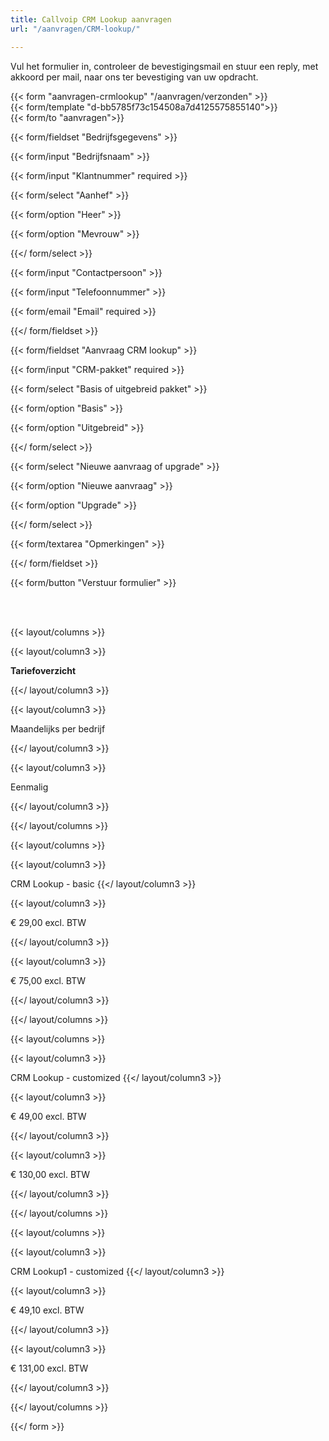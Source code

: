 ```yaml
---
title: Callvoip CRM Lookup aanvragen
url: "/aanvragen/CRM-lookup/"

---
```

Vul het formulier in, controleer de bevestigingsmail en stuur een reply, met akkoord per mail, naar ons ter bevestiging van uw opdracht.

{{< form "aanvragen-crmlookup" "/aanvragen/verzonden" >}}  
{{< form/template "d-bb5785f73c154508a7d4125575855140">}}  
{{< form/to "aanvragen">}}

{{< form/fieldset "Bedrijfsgegevens" >}}

{{< form/input "Bedrijfsnaam" >}}

{{< form/input "Klantnummer" required >}}

{{< form/select "Aanhef" >}}

{{< form/option "Heer" >}}

{{< form/option "Mevrouw" >}}

{{</ form/select >}}

{{< form/input "Contactpersoon" >}}

{{< form/input "Telefoonnummer" >}}

{{< form/email "Email" required >}}

{{</ form/fieldset >}}

{{< form/fieldset "Aanvraag CRM lookup" >}}

{{< form/input "CRM-pakket" required >}}

{{< form/select "Basis of uitgebreid pakket" >}}

{{< form/option "Basis" >}}

{{< form/option "Uitgebreid" >}}

{{</ form/select >}}

{{< form/select "Nieuwe aanvraag of upgrade" >}}

{{< form/option "Nieuwe aanvraag" >}}

{{< form/option "Upgrade" >}}

{{</ form/select >}}

{{< form/textarea "Opmerkingen" >}}

{{</ form/fieldset >}}

{{< form/button "Verstuur formulier" >}}

<br><br>

{{< layout/columns >}}

{{< layout/column3 >}}

**Tariefoverzicht**

{{</ layout/column3 >}}

{{< layout/column3 >}}

Maandelijks per bedrijf

{{</ layout/column3 >}}

{{< layout/column3 >}}

Eenmalig

{{</ layout/column3 >}}

{{</ layout/columns >}}

{{< layout/columns >}}

{{< layout/column3 >}}

CRM Lookup - basic
{{</ layout/column3 >}}

{{< layout/column3 >}}

€ 29,00 excl. BTW

{{</ layout/column3 >}}

{{< layout/column3 >}}

€ 75,00 excl. BTW

{{</ layout/column3 >}}

{{</ layout/columns >}}

{{< layout/columns >}}

{{< layout/column3 >}}

CRM Lookup - customized
{{</ layout/column3 >}}

{{< layout/column3 >}}

€ 49,00 excl. BTW

{{</ layout/column3 >}}

{{< layout/column3 >}}

€ 130,00 excl. BTW

{{</ layout/column3 >}}

{{</ layout/columns >}}

{{< layout/columns >}}

{{< layout/column3 >}}

CRM Lookup1 - customized
{{</ layout/column3 >}}

{{< layout/column3 >}}

€ 49,10 excl. BTW

{{</ layout/column3 >}}

{{< layout/column3 >}}

€ 131,00 excl. BTW

{{</ layout/column3 >}}

{{</ layout/columns >}}

{{</ form >}}
